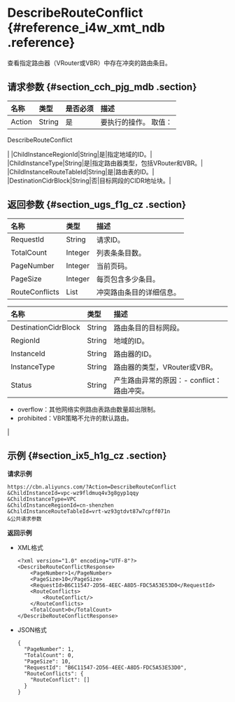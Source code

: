 # DescribeRouteConflict {#reference_i4w_xmt_ndb .reference}

查看指定路由器（VRouter或VBR）中存在冲突的路由条目。

## 请求参数 {#section_cch_pjg_mdb .section}

|名称|类型|是否必须|描述|
|:-|:-|:---|:-|
|Action|String|是| 要执行的操作。 取值：

 DescribeRouteConflict

 |
|ChildInstanceRegionId|String|是|指定地域的ID。|
|ChildInstanceType|String|是|指定路由器类型，包括VRouter和VBR。|
|ChildInstanceRouteTableId|String|是|路由表的ID。|
|DestinationCidrBlock|String|否|目标网段的CIDR地址块。|

## 返回参数 {#section_ugs_f1g_cz .section}

|名称|类型|描述|
|:-|:-|:-|
|RequestId|String|请求ID。|
|TotalCount|Integer|列表条条目数。|
|PageNumber|Integer|当前页码。|
|PageSize|Integer|每页包含多少条目。|
|RouteConflicts|List|冲突路由条目的详细信息。|

|名称|类型|描述|
|:-|:-|:-|
|DestinationCidrBlock|String|路由条目的目标网段。|
|RegionId|String|地域的ID。|
|InstanceId|String|路由器的ID。|
|InstanceType|String|路由器的类型，VRouter或VBR。|
|Status|String|产生路由异常的原因：-   conflict：路由冲突。
-   overflow：其他网络实例路由表路由数量超出限制。
-   prohibited：VBR策略不允许的默认路由。

|

## 示例 {#section_ix5_h1g_cz .section}

**请求示例**

``` {#createVPCpub}
https://cbn.aliyuncs.com/?Action=DescribeRouteConflict
&ChildInstanceId=vpc-wz9fldmuq4v3g8gyp1qqy
&ChildInstanceType=VPC
&ChildInstanceRegionId=cn-shenzhen
&ChildInstanceRouteTableId=vrt-wz93gtdvt87w7cpff071n
&公共请求参数
```

**返回示例**

-   XML格式

    ```
    <?xml version="1.0" encoding="UTF-8"?>
    <DescribeRouteConflictResponse>
        <PageNumber>1</PageNumber>
        <PageSize>10</PageSize>
        <RequestId>B6C11547-2D56-4EEC-A8D5-FDC5A53E53D0</RequestId>
        <RouteConflicts>
            <RouteConflict/>
        </RouteConflicts>
        <TotalCount>0</TotalCount>
    </DescribeRouteConflictResponse>
    ```

-   JSON格式

    ```
    {
      "PageNumber": 1,
      "TotalCount": 0,
      "PageSize": 10,
      "RequestId": "B6C11547-2D56-4EEC-A8D5-FDC5A53E53D0",
      "RouteConflicts": {
        "RouteConflict": []
      }
    }
    ```


